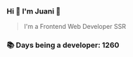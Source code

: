 ### Hi 👋 I&#39;m Juani 🦁

> I&#39;m a Frontend Web Developer SSR

### 📚 Days being a developer: 1260
